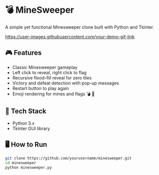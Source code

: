 # 💣 MineSweeper

A simple yet functional Minesweeper clone built with Python and Tkinter.

https://user-images.githubusercontent.com/your-demo-gif-link

## 🎮 Features

- Classic Minesweeper gameplay
- Left click to reveal, right click to flag
- Recursive flood-fill reveal for zero tiles
- Victory and defeat detection with pop-up messages
- Restart button to play again
- Emoji rendering for mines and flags 💣 🚩

## 🧰 Tech Stack

- Python 3.x
- Tkinter GUI library

## 🖥️ How to Run

```bash
git clone https://github.com/yourusername/minesweeper.git
cd minesweeper
python minesweeper.py
